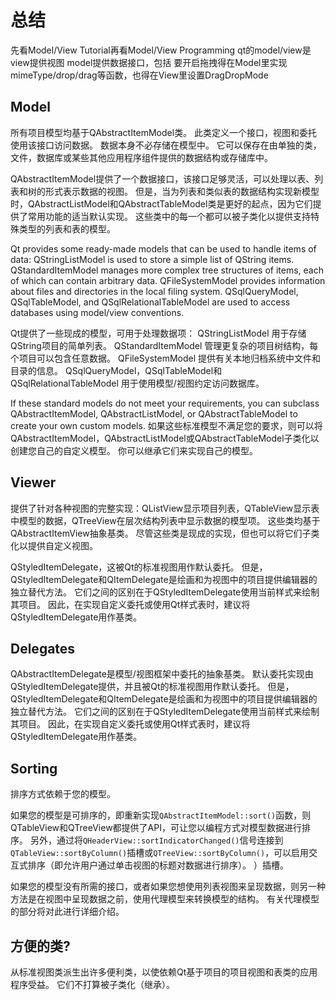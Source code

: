 # 总结

先看Model/View Tutorial再看Model/View Programming
qt的model/view是
view提供视图
model提供数据接口，包括
要开启拖拽得在Model里实现mimeType/drop/drag等函数，也得在View里设置DragDropMode

## Model

所有项目模型均基于QAbstractItemModel类。 
此类定义一个接口，视图和委托使用该接口访问数据。 
数据本身不必存储在模型中。 它可以保存在由单独的类，文件，数据库或某些其他应用程序组件提供的数据结构或存储库中。

QAbstractItemModel提供了一个数据接口，该接口足够灵活，可以处理以表、列表和树的形式表示数据的视图。 
但是，当为列表和类似表的数据结构实现新模型时，QAbstractListModel和QAbstractTableModel类是更好的起点，因为它们提供了常用功能的适当默认实现。 这些类中的每一个都可以被子类化以提供支持特殊类型的列表和表的模型。

Qt provides some ready-made models that can be used to handle items of data:
QStringListModel is used to store a simple list of QString items.
QStandardItemModel manages more complex tree structures of items, each of which can contain arbitrary data.
QFileSystemModel provides information about files and directories in the local filing system.
QSqlQueryModel, QSqlTableModel, and QSqlRelationalTableModel are used to access databases using model/view conventions.

Qt提供了一些现成的模型，可用于处理数据项：
QStringListModel 用于存储QString项目的简单列表。
QStandardItemModel 管理更复杂的项目树结构，每个项目可以包含任意数据。
QFileSystemModel 提供有关本地归档系统中文件和目录的信息。
QSqlQueryModel，QSqlTableModel和QSqlRelationalTableModel 用于使用模型/视图约定访问数据库。

If these standard models do not meet your requirements, you can subclass QAbstractItemModel, QAbstractListModel, or QAbstractTableModel to create your own custom models. 
如果这些标准模型不满足您的要求，则可以将QAbstractItemModel，QAbstractListModel或QAbstractTableModel子类化以创建您自己的自定义模型。
你可以继承它们来实现自己的模型。

## Viewer

提供了针对各种视图的完整实现：QListView显示项目列表，QTableView显示表中模型的数据，QTreeView在层次结构列表中显示数据的模型项。 这些类均基于QAbstractItemView抽象基类。 尽管这些类是现成的实现，但也可以将它们子类化以提供自定义视图。

QStyledItemDelegate，这被Qt的标准视图用作默认委托。 但是，QStyledItemDelegate和QItemDelegate是绘画和为视图中的项目提供编辑器的独立替代方法。 它们之间的区别在于QStyledItemDelegate使用当前样式来绘制其项目。 因此，在实现自定义委托或使用Qt样式表时，建议将QStyledItemDelegate用作基类。

## Delegates

QAbstractItemDelegate是模型/视图框架中委托的抽象基类。 默认委托实现由QStyledItemDelegate提供，并且被Qt的标准视图用作默认委托。 但是，QStyledItemDelegate和QItemDelegate是绘画和为视图中的项目提供编辑器的独立替代方法。 它们之间的区别在于QStyledItemDelegate使用当前样式来绘制其项目。 因此，在实现自定义委托或使用Qt样式表时，建议将QStyledItemDelegate用作基类。

## Sorting

排序方式依赖于您的模型。

如果您的模型是可排序的，即重新实现`QAbstractItemModel::sort()`函数，则QTableView和QTreeView都提供了API，可让您以编程方式对模型数据进行排序。 另外，通过将`QHeaderView::sortIndicatorChanged()`信号连接到`QTableView::sortByColumn()`插槽或`QTreeView::sortByColumn()`，可以启用交互式排序（即允许用户通过单击视图的标题对数据进行排序）。 ）插槽。

如果您的模型没有所需的接口，或者如果您想使用列表视图来呈现数据，则另一种方法是在视图中呈现数据之前，使用代理模型来转换模型的结构。 有关代理模型的部分将对此进行详细介绍。

## 方便的类?

从标准视图类派生出许多便利类，以使依赖Qt基于项目的项目视图和表类的应用程序受益。 它们不打算被子类化（继承）。
